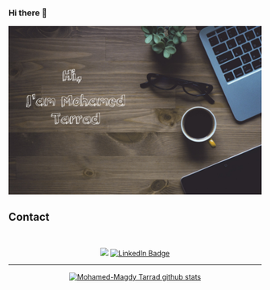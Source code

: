 ### Hi there 👋

<!--
**Mohamed-Tarrad/Mohamed-Tarrad** is a ✨ _special_ ✨ repository because its `README.md` (this file) appears on your GitHub profile.

Here are some ideas to get you started:

- 🔭 I’m currently working on ...
- 🌱 I’m currently learning ...
- 👯 I’m looking to collaborate on ...
- 🤔 I’m looking for help with ...
- 💬 Ask me about ...
- 📫 How to reach me: ...
- 😄 Pronouns: ...
- ⚡ Fun fact: ...
-->



![Welcome!](welcome.jpg "My welcome Photo")

## Contact
<br>

<span align="center">
  
  <a href="mailto:mohamed.tarrad644@gmail.com"><img src="https://img.shields.io/badge/Gmail-D14836?style=for-the-badge&logo=gmail&logoColor=white" /></a>
  [![LinkedIn Badge](https://img.shields.io/badge/LinkedIn-0077B5?style=for-the-badge&logo=linkedin&logoColor=white)](https://www.linkedin.com/in/mohamed-tarrad-1b85761a9/)
</span>
***
 <a href="https://github.com/Mohamed-Tarrad"><img align="center" src="https://github-readme-stats.vercel.app/api?username=Mohamed-Tarrad&show_icons=true&include_all_commits=true&theme=buefy&hide_border=true" alt="Mohamed-Magdy Tarrad github stats" /></a> 
 

